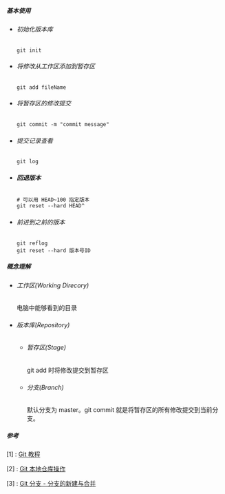 ##### 基本使用

- ###### 初始化版本库	

    ```shell
    git init
    ```
    
- ###### 将修改从工作区添加到暂存区

    ```shell
    git add fileName
    ```

- ###### 将暂存区的修改提交
    ```shell
    git commit -m "commit message"
    ```

- ###### 提交记录查看
    ```shell
    git log
    ```

- ###### **回退版本**
    ```shell
    # 可以用 HEAD~100 指定版本
    git reset --hard HEAD^
    ```

- ###### 前进到之前的版本	
    ```shell
    git reflog
    git reset --hard 版本号ID
    ```

##### 概念理解

- ###### 工作区(Working Direcory)

    电脑中能够看到的目录

- ###### 版本库(Repository)

    - ###### 暂存区(Stage)

        git add 时将修改提交到暂存区

    - ###### 分支(Branch)

        默认分支为 master。git commit 就是将暂存区的所有修改提交到当前分支。

##### 参考

[1] : [Git 教程](https://www.liaoxuefeng.com/wiki/896043488029600)

[2] : [Git 本地仓库操作](https://www.cnblogs.com/feeland/p/4500721.html)

[3] : [Git 分支 - 分支的新建与合并]([https://git-scm.com/book/zh/v2/Git-%E5%88%86%E6%94%AF-%E5%88%86%E6%94%AF%E7%9A%84%E6%96%B0%E5%BB%BA%E4%B8%8E%E5%90%88%E5%B9%B6](https://git-scm.com/book/zh/v2/Git-分支-分支的新建与合并))
